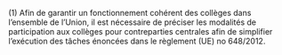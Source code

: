 (1) Afin de garantir un fonctionnement cohérent des collèges dans l’ensemble de l’Union, il est nécessaire de préciser les modalités de participation aux collèges pour contreparties centrales afin de simplifier l’exécution des tâches énoncées dans le règlement (UE) no 648/2012.